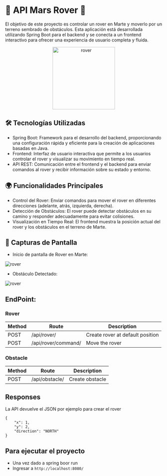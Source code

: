 # 🌌 API Mars Rover 🚀

El objetivo de este proyecto es controlar un rover en Marte y moverlo por un terreno sembrado de obstáculos. Esta aplicación está desarrollada utilizando Spring Boot para el backend y se conecta a un frontend interactivo para ofrecer una experiencia de usuario completa y fluida.

<p align="center">
  <img src="https://github.com/miguelmallquidiaz/api-spring-boot-mars-rover/blob/main/image/rover_poster.jpg" height="200px" alt="rover">
</p>

## 🛠️ Tecnologías Utilizadas
- Spring Boot: Framework para el desarrollo del backend, proporcionando una configuración rápida y eficiente para la creación de aplicaciones basadas en Java.
- Frontend: Interfaz de usuario interactiva que permite a los usuarios controlar el rover y visualizar su movimiento en tiempo real.
- API REST: Comunicación entre el frontend y el backend para enviar comandos al rover y recibir información sobre su estado y entorno.

## 🌍 Funcionalidades Principales
- Control del Rover: Enviar comandos para mover el rover en diferentes direcciones (adelante, atrás, izquierda, derecha).
- Detección de Obstáculos: El rover puede detectar obstáculos en su camino y responder adecuadamente para evitar colisiones.
- Visualización en Tiempo Real: El frontend muestra la posición actual del rover y los obstáculos en el terreno de Marte.

## 📸 Capturas de Pantalla
- Inicio de pantalla de Rover en Marte:
<img src="https://github.com/miguelmallquidiaz/api-spring-boot-mars-rover/blob/main/image/mars-rover.PNG" alt="rover">

- Obstáculo Detectado:
<img src="https://github.com/miguelmallquidiaz/api-spring-boot-mars-rover/blob/main/image/obstacle-detected.PNG" alt="rover">

## EndPoint:

### Rover

| Method   | Route                      | Description                                      |
| -------- | -------------------------- | ------------------------------------------------ |
| POST     | /api/rover/               | Create rover at default position                          |
| POST      | /api/rover/command/      |  Move the rover             |

### Obstacle

| Method   | Route                      | Description                                      |
| -------- | -------------------------- | ------------------------------------------------ |
| POST     | /api/obstacle/               | Create obstacle                          |


## Responses

La API devuelve el JSON por ejemplo para crear el rover
```
{
    "x": 1,
    "y": 2,
    "direction": "NORTH"
}
```

## Para ejecutar el proyecto
- Una vez dado a spring boor run
- Ingresar a `http://localhost:8080/`
